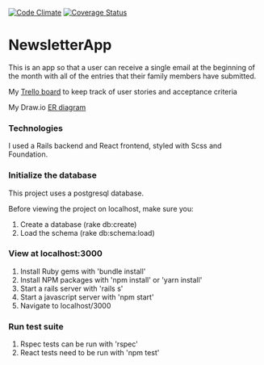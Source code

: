 [![Code Climate](https://codeclimate.com/github/msgalenwhite/NewsletterApp/badges/gpa.svg)](https://codeclimate.com/github/msgalenwhite/NewsletterApp)
[![Coverage Status](https://coveralls.io/repos/github/msgalenwhite/NewsletterApp/badge.svg?branch=master)](https://coveralls.io/github/msgalenwhite/NewsletterApp?branch=master)

# NewsletterApp

This is an app so that a user can receive a single email at the beginning of the month with all of the entries that their family members have submitted.  

My [Trello board](https://trello.com/b/NfrCdOQi) to keep track of user stories and acceptance criteria

My Draw.io [ER diagram](https://www.draw.io/?lightbox=1&highlight=0000ff&edit=_blank&layers=1&nav=1&title=Newsletter#R7Vxtb9s2EP41BrIvhSTqLR8XN%2B0GpEWRYNj2yaAl2uIqix5FJXF%2F%2FUiJtCRTdpmY1hpURVBIp6NI3nN8uYcnz8B88%2FyRwm32iaQon3lO%2BjwD72eeF8XX%2FH8h2DUC14niRrKmOJWyVvCAvyGlKKUVTlHZU2SE5Axv%2B8KEFAVKWE8GKSVPfbUVyfu1buEaaYKHBOa69E%2BcsqyRxoHTyn9DeJ2pml1HPlnC5OuakqqQ9c08sKr%2FNY83UL1L6pcZTMlTRwRuZ2BOCWHN1eZ5jnJhW2W2ptyHI0%2F37aaoYCYFQtUOtlN9Ryk3hbwllGVkTQqY37bSm7p%2FSLzB4XcZ2%2BT80uWX6Bmzv4T4XSDv%2FpZKvDl0Jx%2F5rhL0nn5BFG8QQ1QKSwYp%2B1WAyQUFKZCSfcB5vi%2BYKo3b%2Bw0sdo2so%2FEPYmwnHQxWjHBR26k7Qray6brhpC1LUtFEmkY6MW%2FEGkmtIGhkwmqdctLaHxHhXaI7rkBRDhl%2B7DsYlH663uu1WPELCdcwdLIxjzCv5Ev%2FKLnxvJD7nCu6fgVr%2FftfNIjLJ7zJYW3RFSmYQlsUSjKcp3dwRyrRQW7v5Ku6u8kIxd%2B4PlR413BI4wJfvI0bfk5yQlvI2kIP4mWyGopKXuyLMrd7IPoEn3uKd7BkqoEkz%2BG2xMu6yaLghsOBixvCGNko35Ed%2FNBpTzsUT6D9iChDzyeBVE8l8Ds1kN5JwVM7YbiRHF5ZZ7IAsXMcfFndPZ%2FUYLHmXWzrc3r1qdtObeFAZcIbunXBnA%2BwAjJ0I8Zwqfnbvp9GLnitueAK05ItCrgRLb8qGcXFWvc%2FbmJWuw8lX9GBvwy4EMzxuuC3OVqJYgIjzOfqX6WYiUF8U25hwiu7q3Xe%2B63kXlpDiAgvu8rr%2BSLDaYqKejZjkMHlfgRsCS5Yba7ghv9xo84FtgFv%2BJzfu%2B09%2FxPqlM1JwfsCce1MiPvqExL%2BOuBmsbGbSZz5sDLyqkOgXzOjKJ%2Fq4JnDCU6bcIb6sL0YnEAfnmgDcT5BaQXKOBwPSk8fmVtKOCBosc0I39VMkNqA1HU9Q0w9C5i6GqZLXCMpEJtwPAfHMVdN5QsdHJOKitYvEsx209C0A%2BmYK2foH4WUhzxs2gxZwnTMJTSMNEwzWC5q0sBzHqplmVC8ZZh3txNDdy472p%2FRU5kjxkOpUhiu1WEZJdU6O%2FlCE3%2Fh2mESo%2BXqwGm4PIUoXiVv33M0NxlwpqOe45ku1GF8vuf4%2BubrmC84HaRhWTOPNVW2KLpakzNYnUa82HBpCE4QL8bOoK%2F2HWe4LfiqgF4F8XUYARjqECM3DVD0k0MMwIirvw9OQYyLR8xN9dppfYL5FMyB6YbAt7Bv1zcEBsN3os7Pp85B1OfOedxtBvs%2BCDgLd%2F3ghGGWT5v6QXD3o8Q%2BY22DQ9EpziVJdx0S5YUz9ITpIKbG87KF5TcKNUy3OFlUdCKuTYOnBuDjzLUpy2kDTX2VXaKcFOtyUdPWzZm14eYp9pYgHNg88a1TnPo%2FO6yuE4%2BHK9CD4h6ubVg8oWtlCh6V0waxhto5aUFt8k%2FohDOT5J%2BRE3uAhKOb2aMgGj%2BzJwRWrW%2BSlBUFh7D8gOlXagT8GPlXQD8k%2BGzG8k0x5PkxZAgOYsggHkrAuh6aIK9PRJFvKwErNIllpxDIaHfVjOcXhbWD3mXjrEoPgVK0P06aotuTW6v9vHxWUtbFoA30EZtVm%2BVAHs8Erg1wh86YLwVuoB8O9YKiqg52jxwS0tccJ%2FxMMdPLsR%2FM5xoCH1g4JgYnEwymk8FLYRyMOHsHJ48GX5ZEIpivKX3kf3KayHBViC1MDJG%2B5Hfc4PfpPPlym%2FZ9Jt8Yk4MfaKhZoG3Udc3LNBTOuKyLyni5LDcmi34R%2FtPG3ODgKyvfj1SUr17SNEuWOyuYDtzR8ZMb9Neh19J3Pe6urqPH3u295JC%2FM8Mf6Pgr3vni%2BDsH%2BKsD3wugr8%2FSxovwROidT%2Bj5B0khUTTE5w0deMQnkoHeFp0XGB2WTlHiqc3gfhz%2FkJ9YBjphe%2FTYdMLZLs7GX5BYSC4M9cSk4Y3%2BVVXgfytUoLJs1HEKJcnb0VoRwRslZLPEhXpMVqKNda1gnE%2F8Q%2FfNLUnfCR%2B%2Bk6cI%2BmuEDwLTNckNLZwwqhd3nEgwiAv%2B3HOuauowI%2BV0DmAcLTaj8vgEYZiG6nkWsNUXAv3j7AlWG7DGYLz1PdI%2F6tV%2BPWFC1QaqrnM9IqzfOdiZtm0XBBoYrrlWgPY11GwkvvV%2F8coqC%2FQSpueArhmM2Hs0jzeMzJmszmHuTgAOkGvoJ43V0V7kq1VURXIR6L%2FoCD3EzQV3HTXp8UcbHETOYIOPtUvTl2Ff64RNCwx5An7b%2FiJco97%2B7B64%2FQ8%3D)

### Technologies

I used a Rails backend and React frontend, styled with Scss and Foundation.

### Initialize the database

This project uses a postgresql database.

Before viewing the project on localhost, make sure you:
1. Create a database (rake db:create)
2. Load the schema (rake db:schema:load)

### View at localhost:3000

1. Install Ruby gems with 'bundle install'
2. Install NPM packages with 'npm install' or 'yarn install'
3. Start a rails server with 'rails s'
4. Start a javascript server with 'npm start'
5. Navigate to localhost/3000

### Run test suite

1. Rspec tests can be run with 'rspec'
2. React tests need to be run with 'npm test'
